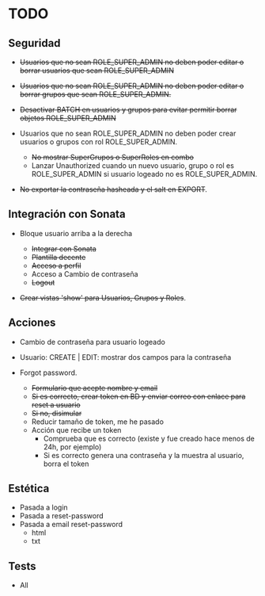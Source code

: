 # TODO #

## Seguridad ##

 - ~~Usuarios que no sean ROLE_SUPER_ADMIN no deben poder editar o borrar usuarios que sean ROLE_SUPER_ADMIN~~
 
 - ~~Usuarios que no sean ROLE_SUPER_ADMIN no deben poder editar o borrar grupos que sean ROLE_SUPER_ADMIN.~~

 - ~~Desactivar BATCH en usuarios y grupos para evitar permitir borrar objetos ROLE_SUPER_ADMIN~~
   
 - Usuarios que no sean ROLE_SUPER_ADMIN no deben poder
   crear usuarios o grupos con rol ROLE_SUPER_ADMIN.
   - ~~No mostrar SuperGrupos o SuperRoles en combo~~
   - Lanzar Unauthorized cuando un nuevo usuario, grupo o rol
     es ROLE_SUPER_ADMIN si usuario logeado no es ROLE_SUPER_ADMIN.
     
 - ~~No exportar la contraseña hasheada y el salt en EXPORT~~.
   
## Integración con Sonata ##

 - Bloque usuario arriba a la derecha
   - ~~Integrar con Sonata~~
   - ~~Plantilla decente~~
   - ~~Acceso a perfil~~
   - Acceso a Cambio de contraseña
   - ~~Logout~~
     
 - ~~Crear vistas 'show' para Usuarios, Grupos y Roles~~.

## Acciones ##

 - Cambio de contraseña para usuario logeado
 
 - Usuario: CREATE | EDIT: mostrar dos campos para la contraseña

 - Forgot password. 
   - ~~Formulario que acepte nombre y email~~
   - ~~Si es correcto, crear token en BD y enviar correo con enlace para reset a usuario~~
   - ~~Si no, disimular~~
   - Reducir tamaño de token, me he pasado
   - Acción que recibe un token
     - Comprueba que es correcto (existe y fue creado hace menos de 24h, por ejemplo)
     - Si es correcto genera una contraseña y la muestra al usuario, borra el token

## Estética ##

 - Pasada a login 
 - Pasada a reset-password
 - Pasada a email reset-password
   - html
   - txt

## Tests ##

 - All